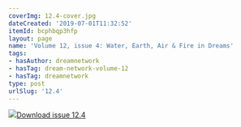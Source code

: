 ```yaml
---
coverImg: 12.4-cover.jpg
dateCreated: '2019-07-01T11:32:52'
itemId: bcphbqp3hfp
layout: page
name: 'Volume 12, issue 4: Water, Earth, Air & Fire in Dreams'
tags:
- hasAuthor: dreamnetwork
- hasTag: dream-network-volume-12
- hasTag: dreamnetwork
type: post
urlSlug: '12.4'
---
```

<img class="card-journal-img" src="../images/12.4-rect.jpg"/><a href="../files/pdfs/Volume_12/12.4-Dream-Network_Volume-12_No-4.pdf" download="">Download issue 12.4</a>